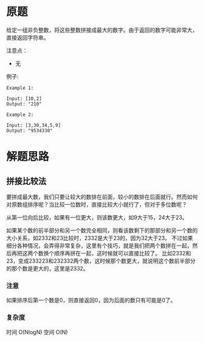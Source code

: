 # 原题
给定一组非负整数，将这些整数拼接成最大的数字。由于返回的数字可能非常大，直接返回字符串。

注意点：

  - 无

例子:

```
Example 1:

Input: [10,2]
Output: "210"

Example 2:

Input: [3,30,34,5,9]
Output: "9534330"
```

# 解题思路
## 拼接比较法

要拼成最大数，我们只要让较大的数排在前面，较小的数排在后面就行。然而如何对原数组排序呢？当比较一位数时，直接比较大小就行了，但对于多位数呢？

从第一位向后比较，如果有一位更大，则该数更大，如9大于15，24大于23。

如果某个数的前半部分和另一个数完全相同，则看该数剩下的那部分和另一个数的大小关系，如2332和23比较时，2332是大于23的，因为32大于23。
不过如果细分各种情况，会弄得非常复杂，这里有个技巧，就是我们把两个数拼在一起，然后再把这两个数换个顺序再拼在一起，这时候就可以直接比较了。
比如2332和23，变成233223和232332两个数，这时候那个数更大，就说明这个数前半部分的那个数是更大的，这里是2332。

### 注意
如果排序后第一个数是0，则直接返回0，因为后面的数只有可能是0了。

### 复杂度
时间 O(NlogN) 空间 O(N)
